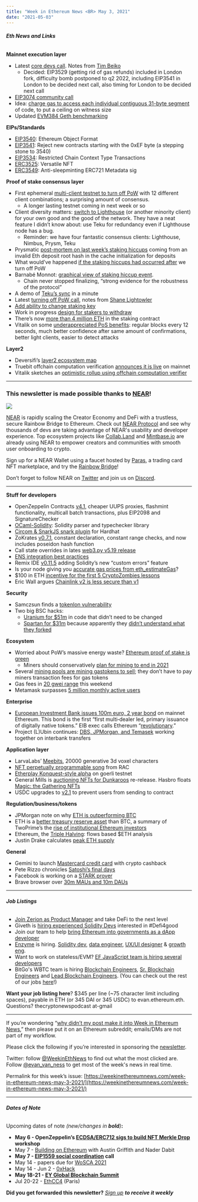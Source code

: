 ```yaml
---
title: "Week in Ethereum News <BR> May 3, 2021"
date: "2021-05-03"
---
```


###### **Eth News and Links**

**Mainnet execution layer**

- Latest [core devs call](https://youtu.be/_QLDhNMwoe4?t=221). Notes from [Tim Beiko](https://twitter.com/TimBeiko/status/1388185926149435399)
    - Decided: EIP3529 (getting rid of gas refunds) included in London fork, difficulty bomb postponed to q2 2022, including EIP3541 in London to be decided next call, also timing for London to be decided next call
- [EIP3074 community call](https://www.youtube.com/watch?v=pUJlZMXrVEI)
- Idea: [charge gas to access each individual contiguous 31-byte segment](https://notes.ethereum.org/@vbuterin/code_chunk_gas_cost) of code, to put a ceiling on witness size
- Updated [EVM384 Geth benchmarking](https://hackmd.io/Ou0SkcLPQNOx3qAgGnaZgQ)

**EIPs/Standards**

- [EIP3540](https://github.com/ethereum/EIPs/blob/fc03ae17e9f93d7aa372122892205839dcaa1e54/EIPS/eip-3540.md): Ethereum Object Format
- [EIP3541](https://github.com/ethereum/EIPs/blob/8aa8b36070c28808f32d1e6465e71e9d0f2b8d2f/EIPS/eip-3541.md): Reject new contracts starting with the 0xEF byte (a stepping stone to 3540)
- [EIP3534](https://github.com/whilei/EIPs/blob/b61b3563a154de1d6f568ab22dc611eb25172231/EIPS/eip-3534.md): Restricted Chain Context Type Transactions
- [ERC3525](https://github.com/ethereum/EIPs/blob/ce3d6bdc14d277c39ec5785a52701739068308f8/EIPS/eip-vnft.md): Versatile NFT
- [ERC3549](https://github.com/ethereum/EIPs/blob/8e3591e986e01490b61abb8205e03bd0e3bb8907/EIPS/eip-3549.md): Anti-sleepminting ERC721 Metadata sig

**Proof of stake consensus layer**

- First ephemeral [multi-client testnet to turn off PoW](https://twitter.com/protolambda/status/1388093072936951811) with 12 different client combinations; a surprising amount of consensus.
    - A longer lasting testnet coming in next week or so
- Client diversity matters: [switch to Lighthouse](https://lighthouse.sigmaprime.io/switch-to-lighthouse.html) (or another minority client) for your own good and the good of the network. They have a neat feature I didn’t know about: use Teku for redundancy even if Lighthouse node has a bug.
    - Reminder: we have four fantastic consensus clients: Lighthouse, Nimbus, Prysm, Teku
- Prysmatic [post-mortem on last week’s staking hiccups](https://medium.com/prysmatic-labs/eth2-mainnet-incident-retrospective-f0338814340c) coming from an invalid Eth deposit root hash in the cache initialization for deposits
- What would’ve happened [if the staking hiccups had occurred after](https://bisontrails.co/eth2/014/) we turn off PoW
- Barnabé Monnot: [graphical view of staking hiccup event](https://barnabe.substack.com/p/a-data-driven-view-of-the-beacon).
    - Chain never stopped finalizing, “strong evidence for the robustness of the protocol”
- A demo of [Teku’s sync](https://twitter.com/benjaminion_xyz/status/1388182493510131719) in a minute
- Latest [turning off PoW call](https://www.youtube.com/watch?v=KAm718N_bvA), notes from [Shane Lightowler](https://github.com/ethereum/pm/blob/3432ee86f8987b2c2139024eef07f4a9d4961901/Merge/Meeting%2003.md)
- [Add ability to change staking key](https://ethresear.ch/t/adding-pos-validator-key-changes/9264)
- Work in progress [design for stakers to withdraw](https://hackmd.io/@zilm/withdrawal-spec)
- There’s now [more than 4 million ETH](https://etherscan.io/address/0x00000000219ab540356cbb839cbe05303d7705fa) in the staking contract
- Vitalik on some [underappreciated PoS benefits](https://www.reddit.com/r/ethereum/comments/mxo151/some_lessappreciated_benefits_of_ethereums_pos/): regular blocks every 12 seconds, much better confidence after same amount of confirmations, better light clients, easier to detect attacks

**Layer2**

- Deversifi’s [layer2 ecosystem map](https://twitter.com/deversifi/status/1387379996713439237/photo/1)
- Truebit offchain computation verification [announces it is live](https://truebit.substack.com/p/truebit-early-access) on mainnet
- Vitalik sketches an [optimistic rollup using offchain computation verifier](https://ethresear.ch/t/evm-optimistic-rollup-using-truebit/9318)

* * *

### **This newsletter is made possible thanks to [NEAR](https://near.org/)!**

![](https://weekinethereumnews.com/wp-content/uploads/2021/05/rainbow-bridge-1024x538.png)

[NEAR](https://near.org/) is rapidly scaling the Creator Economy and DeFi with a trustless, secure Rainbow Bridge to Ethereum. Check out [NEAR Protocol](https://docs.near.org/) and see why thousands of devs are taking advantage of NEAR's usability and developer experience. Top ecosystem projects like [Collab.Land](https://collab.land/) and [Mintbase.io](https://mintbase.io/) are already using NEAR to empower creators and communities with smooth user onboarding to crypto.

Sign up for a NEAR Wallet using a faucet hosted by [Paras](https://faucet.paras.id/), a trading card NFT marketplace, and try the [Rainbow Bridge](https://ethereum.bridgetonear.org/)!

Don’t forget to follow NEAR on [Twitter](https://twitter.com/NEARProtocol) and join us on [Discord](https://near.chat/).

* * *

**Stuff for developers**

- OpenZeppelin Contracts [v4.1](https://blog.openzeppelin.com/openzeppelin-contracts-4-1), cheaper UUPS proxies, flashmint functionality, multicall batch transactions, plus EIP2098 and SignatureChecker
- [OCaml-Solidity](https://github.com/OCamlPro/ocaml-solidity): Solidity parser and typechecker library
- [Circom & SnarkJS snark plugin](https://www.npmjs.com/package/hardhat-circom) for Hardhat
- ZoKrates [v0.7.1](https://github.com/Zokrates/ZoKrates/releases/tag/0.7.1), constant declaration, constant range checks, and now includes poseidon hash function
- Call state overrides in lates [web3.py v5.19 release](https://snakecharmers.ethereum.org/web3-py-patterns-eth_call-overrides/)
- [ENS integration best practices](https://medium.com/the-ethereum-name-service/ens-integration-best-practices-313d6fbd358)
- Remix IDE [v0.11.5](https://medium.com/remix-ide/remix-release-v0-11-5-a840d0444acb) adding Solidity’s new “custom errors” feature
- Is your node giving you [accurate gas prices from eth\_estimateGas](https://twitter.com/gregthegreek/status/1387936480375582724)?
- $100 in ETH [incentive for the first 5 CryptoZombies lessons](https://twitter.com/balajis/status/1387263302351216644)
- Eric Wall argues [Chainlink v2 is less secure than v1](https://ercwl.medium.com/whats-wrong-with-the-chainlink-2-0-whitepaper-for-simpletons-d50f27049464)

**Security**

- Samczsun finds a [tokenlon vulnerability](https://tokenlon.medium.com/tokenlon-4-0-fee-incident-disclosure-9ee8b5fad564)
- Two big BSC hacks:
    - [Uranium for $51m](https://twitter.com/FrankResearcher/status/1387347025742557186) in code that didn’t need to be changed
    - [Spartan for $31m](https://www.rekt.news/spartan-rekt/) because apparently they [didn’t understand what they forked](https://twitter.com/FrankResearcher/status/1388860919694782466)

**Ecosystem**

- Worried about PoW’s massive energy waste? [Ethereum proof of stake is green](https://our.status.im/ethereum-is-green/)
    - Miners should conservatively [plan for mining to end in 2021](https://twitter.com/trent_vanepps/status/1387837123756240898)
- Several [mining pools are mining gastokens to sell](https://compassmining.io/education/empty-blocks-gas-chi-tokens-ether-pools-mining/); they don’t have to pay miners transaction fees for gas tokens
- Gas fees in [20 gwei range](https://www.gasnow.org/) this weekend
- Metamask surpasses [5 million monthly active users](https://consensys.net/blog/metamask/metamask-surpasses-5-million-monthly-active-users/)

**Enterprise**

- [European Investment Bank issues 100m euro, 2 year bond](https://www.eib.org/en/press/all/2021-141-european-investment-bank-eib-issues-its-first-ever-digital-bond-on-a-public-blockchain) on mainnet Ethereum. This bond is the first “first multi‑dealer led, primary issuance of digitally native tokens.” EIB exec calls Ethereum “[revolutionary](https://finance.yahoo.com/news/european-debt-pioneer-trumpets-revolution-112630196.html).”
- Project (L)Ubin continues: [DBS, JPMorgan, and Temasek](https://www.jpmorgan.com/news/dbs-jpmorgan-and-temasek-to-establish-platform) working together on interbank transfers

**Application layer**

- LarvaLabs’ [Meebits](https://meebits.larvalabs.com/), 20000 generative 3d voxel characters
- [NFT perpetually programmable song](https://async.art/music/master/0xb6dae651468e9593e4581705a09c10a76ac1e0c8-1597/player) from RAC
- [Etherplay Konquest-style alpha](https://etherplay.medium.com/get-ready-for-conquest-eth-first-alpha-84f72efdd73d) on goerli testnet
- General Mills is [auctioning NFTs for Dunkaroos](https://www.marketingdive.com/news/general-mills-auctions-nfts-to-promote-return-of-chocolate-dunkaroos/599239/) re-release. Hasbro floats [Magic: the Gathering NFTs](https://www.polygon.com/22406490/magic-the-gathering-nft-tokens-hasbro-ceo-quarterly-earnings)
- USDC upgrades to [v2.1](https://www.centre.io/blog/centre-consortium-announces-release-of-usd-coin-version-2.1) to prevent users from sending to contract

**Regulation/business/tokens**

- JPMorgan note on why [ETH is outperforming BTC](https://twitter.com/santiagoroel/status/1387417522777956354)
- ETH is a [better treasury reserve asset](https://twitter.com/investindigital/status/1388164681228029952) than BTC, a summary of TwoPrime’s the [rise of institutional Ethereum investors](https://twoprime.io/the-rise-of-institutional-ethereum-investors/)
- Ethereum, the [Triple Halving](https://twitter.com/SquishChaos/status/1387074107217436675): flows based $ETH analysis
- Justin Drake calculates [peak ETH supply](https://twitter.com/drakefjustin/status/1386670011742306310)

**General**

- Gemini to launch [Mastercard credit card](https://www.mastercard.com/news/press/2021/april/gemini-partners-with-mastercard-to-launch-new-crypto-rewards-credit-card-this-summer/) with crypto cashback
- Pete Rizzo chronicles [Satoshi’s final days](https://bitcoinmagazine.com/technical/what-happened-when-bitcoin-creator-satoshi-nakamoto-disappeared)
- Facebook is working on a [STARK prover](https://github.com/novifinancial/winterfell)
- Brave browser over [30m MAUs and 10m DAUs](https://twitter.com/BrendanEich/status/1389256491991846915)

* * *

###### **Job Listings**

- [Join Zerion as Product Manager](https://jobs.lever.co/zerion/02a3d561-3367-48c0-9e50-eef8db11d5dc?lever-origin=applied&lever-source%5B%5D=WeekInEthereum) and take DeFi to the next level
- Giveth is [hiring experienced Solidity Devs](https://cryptojobslist.com/jobs/lead-solidity-smart-contract-developer-at-giveth-remote) interested in #Defi4good
- Join our team to help [bring Ethereum into governments as a dApp developer](https://www.notion.so/symfoni/Symfoni-jobs-0c2bdc029d2a4cf7b91864a5e68ed00f)
- [Enzyme](https://enzyme.finance/) is hiring. [Solidity dev](https://www.notion.so/Senior-Smart-Contract-Developer-to-work-on-Enzyme-641aef0d89cc419cba792445354f835b), [data engineer](https://www.notion.so/Data-Engineer-a412646a06a046bfaac26085b4695857), [UX/UI designer](https://www.notion.so/UX-UI-Designer-e115c94e193b4e98b98283fa1bcaf3b8) & [growth eng](https://www.notion.so/Growth-Engineer-d682408e8500447888859f9d47bc4a79).
- Want to work on stateless/EVM? [EF JavaScript team is hiring several developers](https://twitter.com/EFJavaScript/status/1382292102348935168)
- BitGo's WBTC team is hiring [Blockchain Engineers](https://boards.greenhouse.io/bitgo/jobs/5191525002), [Sr. Blockchain Engineers](https://boards.greenhouse.io/bitgo/jobs/5089951002) and [Lead Blockchain Engineers](https://boards.greenhouse.io/bitgo/jobs/5197342002). (You can check out the rest of our jobs [here](https://boards.greenhouse.io/bitgo)!)

**Want your job listing here**? $345 per line (~75 character limit including spaces), payable in ETH (or 345 DAI or 345 USDC) to evan.ethereum.eth. Questions? thecryptonewspodcast at-gmail

* * *

If you’re wondering “[why didn’t my post make it into Week in Ethereum News](https://www.evanvanness.com/post/179914035841/why-didnt-my-post-make-the-newsletter),” then please put it on an Ethereum subreddit; emails/DMs are not part of my workflow.

Please click the following if you’re interested in sponsoring the [newsletter](https://www.evanvanness.com/post/625741875743227904/evan-is-live-on-balancer).

Twitter: follow [@WeekinEthNews](https://twitter.com/WeekInEthNews) to find out what the most clicked are. Follow [@evan\_van\_ness](https://twitter.com/evan_van_ness) to get most of the week's news in real time.

Permalink for this week’s issue: [https://weekinethereumnews.com/week-in-ethereum-news-may-3-2021/](https://weekinethereumnews.com/week-in-ethereum-news-may-3-2021/)

* * *

###### **Dates of Note**

Upcoming dates of note _(_new/changes in **bold**_)_**:**

- **May 6 - OpenZeppelin’s [ECDSA/ERC712 sigs to build NFT Merkle Drop](https://twitter.com/OpenZeppelin/status/1388177065493426176) workshop**
- May 7 - [Building on Ethereum](https://twitter.com/dabit3/status/1386696929770283010) with Austin Griffith and Nader Dabit
- **May 7 - [EIP1559 social coordination](https://twitter.com/trent_vanepps/status/1388153403432480769) call**
- May 14 - papers due for [WoSCA 2021](https://trailofbits.github.io/WoSCA/)
- May 14 - Jun 2 - [0xHack](https://0xhack.dev/)
- **May 18-21 - [EY Global Blockchain Summit](https://pub.ey.com/public/2021/2101/2101-3679331/blockchain-summit-2021/index.html)**
- Jul 20-22 - [EthCC4](https://ethcc.io/) (Paris)

**Did you get forwarded this newsletter?** _[Sign up](https://weekinethereum.substack.com/subscribe#about) **to receive it weekly**_
